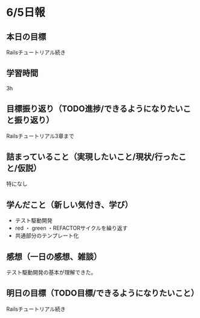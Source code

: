 # 6/5日報
## 本日の目標
Railsチュートリアル続き
## 学習時間
3h
## 目標振り返り（TODO進捗/できるようになりたいこと振り返り）
Railsチュートリアル3章まで
## 詰まっていること（実現したいこと/現状/行ったこと/仮説）
特になし
## 学んだこと（新しい気付き、学び）
- テスト駆動開発
- red ・ green ・REFACTORサイクルを繰り返す
- 共通部分のテンプレート化
## 感想（一日の感想、雑談）
テスト駆動開発の基本が理解できた。
## 明日の目標（TODO目標/できるようになりたいこと）
Railsチュートリアル続き
